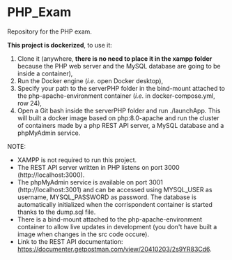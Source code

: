 # PHP_Exam
Repository for the PHP exam. 

**This project is dockerized**, to use it:
1) Clone it (anywhere, **there is no need to place it in the xampp folder** because the PHP web server and the MySQL database are going to be inside a container),
3) Run the Docker engine (*i.e.* open Docker desktop),
4) Specify your path to the serverPHP folder in the bind-mount attached to the php-apache-environment container (*i.e.* in docker-compose.yml, row 24),
5) Open a Git bash inside the serverPHP folder and run ./launchApp. This will built a docker image based on php:8.0-apache and run the cluster of containers made by a php REST API server, a MySQL database and a phpMyAdmin service.

NOTE:
* XAMPP is not required to run this project.
* The REST API server written in PHP listens on port 3000 (http://localhost:3000).
* The phpMyAdmin service is available on port 3001 (http://localhost:3001) and can be accessed using MYSQL_USER as username, MYSQL_PASSWORD as password. The database is automatically initialized when the corrispondent container is started thanks to the dump.sql file.
* There is a bind-mount attached to the php-apache-environment container to allow live updates in development (you don't have built a image when changes in the src code occure).
* Link to the REST API documentation: https://documenter.getpostman.com/view/20410203/2s9YR83Cd6.
